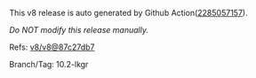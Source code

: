 This v8 release is auto generated by Github Action([2285057157][2]).

_Do NOT modify this release manually._

Refs: [v8/v8@87c27db7][1]

Branch/Tag: 10.2-lkgr

[1]: https://github.com/v8/v8/tree/87c27db79e6a35a6bdedcbfe732f978812bf6ced
[2]: https://github.com/medns/docker-test/actions/runs/2285057157